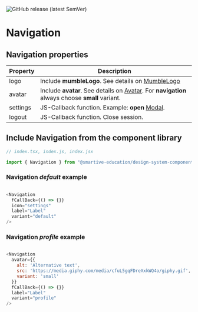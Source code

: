 ![GitHub release (latest SemVer)](https://img.shields.io/github/v/release/smartive-education/design-system-component-library-yeahyeahyeah)
# Navigation
## Navigation properties
| Property|Description|
|-|-|
|logo|Include **mumbleLogo**. See details on [MumbleLogo](./?path=/docs/medias-logo--logo-variants)|
|avatar|Include **avatar**. See details on [Avatar](./?path=/docs/user--avatar-story). For **navigation** always choose **small** variant.|
|settings|JS-Callback function. Example: **open** [Modal](./?path=/story/modal-modal--modal-story).|
|logout|JS-Callback function. Close session.|

## Include Navigation from the component library

```js
// index.tsx, index.js, index.jsx

import { Navigation } from "@smartive-education/design-system-component-library-yeahyeahyeah"
```
### Navigation *default* example
```js

<Navigation
  fCallBack={() => {}}
  icon="settings"
  label="Label"
  variant="default"
/>

```

### Navigation *profile* example
```js

<Navigation
  avatar={{
    alt: 'Alternative text',
    src: 'https://media.giphy.com/media/cfuL5gqFDreXxkWQ4o/giphy.gif',
    variant: 'small'
  }}
  fCallBack={() => {}}
  label="Label"
  variant="profile"
/>

```